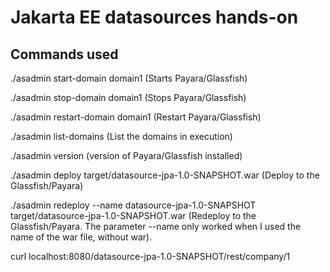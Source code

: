 # Jakarta EE datasources hands-on

## Commands used

 ./asadmin start-domain domain1 (Starts Payara/Glassfish)
 
 ./asadmin stop-domain domain1 (Stops Payara/Glassfish)

./asadmin restart-domain domain1 (Restart Payara/Glassfish)
  
 ./asadmin list-domains (List the domains in execution)
  
 ./asadmin version (version of Payara/Glassfish installed)
  
 ./asadmin deploy target/datasource-jpa-1.0-SNAPSHOT.war (Deploy to the Glassfish/Payara)
  
 ./asadmin redeploy --name datasource-jpa-1.0-SNAPSHOT target/datasource-jpa-1.0-SNAPSHOT.war (Redeploy to the Glassfish/Payara. The parameter --name only worked when I used the name of the war file, without war).

curl localhost:8080/datasource-jpa-1.0-SNAPSHOT/rest/company/1
